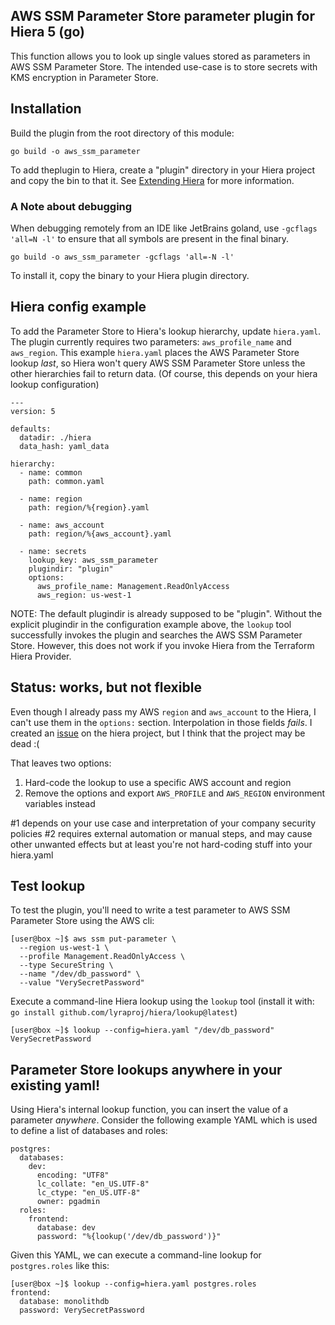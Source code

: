 ## AWS SSM Parameter Store parameter plugin for Hiera 5 (go)

This function allows you to look up single values stored as parameters in AWS SSM Parameter Store. The intended use-case is to store secrets with KMS encryption in Parameter Store.

## Installation
Build the plugin from the root directory of this module:
```
go build -o aws_ssm_parameter
```
To add theplugin to Hiera, create a "plugin" directory in your Hiera project and copy the bin to that it. See [Extending Hiera](https://github.com/lyraproj/hiera#Extending-Hiera) for more information.

### A Note about debugging
When debugging remotely from an IDE like JetBrains goland, use `-gcflags 'all=N -l'` to ensure that all symbols are present in the
final binary.
```
go build -o aws_ssm_parameter -gcflags 'all=-N -l'
```

To install it, copy the binary to your Hiera plugin directory.

## Hiera config example
To add the Parameter Store to Hiera's lookup hierarchy, update `hiera.yaml`. The plugin currently requires two parameters: `aws_profile_name` and `aws_region`. This example `hiera.yaml` places the AWS Parameter Store lookup _last_, so Hiera won't query AWS SSM Parameter Store unless the other hierarchies fail to return data. (Of course, this depends on your hiera lookup configuration)

```
---
version: 5

defaults:
  datadir: ./hiera
  data_hash: yaml_data

hierarchy:
  - name: common
    path: common.yaml

  - name: region
    path: region/%{region}.yaml

  - name: aws_account
    path: region/%{aws_account}.yaml

  - name: secrets
    lookup_key: aws_ssm_parameter
    plugindir: "plugin"
    options:
      aws_profile_name: Management.ReadOnlyAccess
      aws_region: us-west-1
```

NOTE: The default plugindir is already supposed to be "plugin". Without the explicit plugindir in the configuration example above, the `lookup` tool successfully invokes the plugin and searches the AWS SSM Parameter Store. However, this does not work if you invoke Hiera from the Terraform Hiera Provider.

## Status: works, but not flexible
Even though I already pass my AWS `region` and `aws_account` to the Hiera, I can't use them in the `options:` section. Interpolation in those fields _fails_. I created an [issue](https://github.com/lyraproj/hiera/issues/96) on the hiera project, but I think that the project may be dead :(

That leaves two options:
1. Hard-code the lookup to use a specific AWS account and region
2. Remove the options and export `AWS_PROFILE` and `AWS_REGION` environment variables instead

#1 depends on your use case and interpretation of your company security policies
#2 requires external automation or manual steps, and may cause other unwanted effects but at least you're not hard-coding stuff into your hiera.yaml

## Test lookup
To test the plugin, you'll need to write a test parameter to AWS SSM Parameter Store using the AWS cli:

```
[user@box ~]$ aws ssm put-parameter \
  --region us-west-1 \
  --profile Management.ReadOnlyAccess \
  --type SecureString \
  --name "/dev/db_password" \
  --value "VerySecretPassword"
```

Execute a command-line Hiera lookup using the `lookup` tool (install it with: `go install github.com/lyraproj/hiera/lookup@latest`)

```
[user@box ~]$ lookup --config=hiera.yaml "/dev/db_password"
VerySecretPassword
```

## Parameter Store lookups anywhere in your existing yaml!
Using Hiera's internal lookup function, you can insert the value of a parameter _anywhere_. Consider the following example YAML which is used to define a list of databases and roles:

```
postgres:
  databases:
    dev:
      encoding: "UTF8"
      lc_collate: "en_US.UTF-8"
      lc_ctype: "en_US.UTF-8"
      owner: pgadmin
  roles:
    frontend:
      database: dev
      password: "%{lookup('/dev/db_password')}"
```

Given this YAML, we can execute a command-line lookup for `postgres.roles` like this:

```
[user@box ~]$ lookup --config=hiera.yaml postgres.roles
frontend:
  database: monolithdb
  password: VerySecretPassword
```
